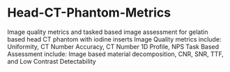 # Head-CT-Phantom-Metrics
Image quality metrics and tasked based image assessment for gelatin based head CT phantom with iodine inserts 
Image Quality metrics include: Uniformity, CT Number Accuracy, CT Number 1D Profile, NPS 
Task Based Assessment include: Image based material decomposition, CNR, SNR, TTF, and Low Contrast Detectability 
